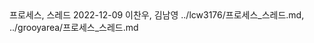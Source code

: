 <title>운영체제</title>
<subtitle>프로세스, 스레드</subtitle>
<timestamp>2022-12-09</timestamp>
<email>이찬우, 김남영</email>
<urls>
../lcw3176/프로세스_스레드.md,
../grooyarea/프로세스_스레드.md
</urls>